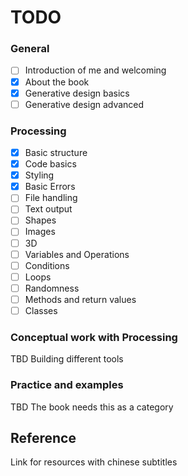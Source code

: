 # TODO

### General

- [ ] Introduction of me and welcoming
- [x] About the book
- [x] Generative design basics
- [ ] Generative design advanced

### Processing

- [x] Basic structure
- [x] Code basics
- [x] Styling
- [x] Basic Errors
- [ ] File handling
- [ ] Text output
- [ ] Shapes
- [ ] Images
- [ ] 3D
- [ ] Variables and Operations
- [ ] Conditions
- [ ] Loops
- [ ] Randomness
- [ ] Methods and return values
- [ ] Classes

### Conceptual work with Processing

TBD Building different tools

### Practice and examples

TBD The book needs this as a category

## Reference

Link for resources with chinese subtitles